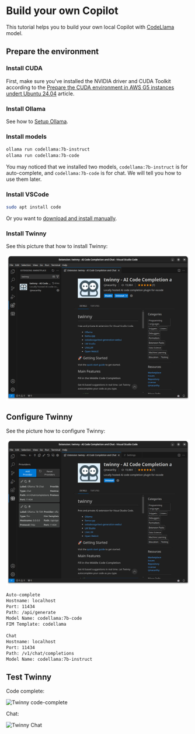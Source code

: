 # Build your own Copilot

This tutorial helps you to build your own local Copilot with [CodeLlama](https://github.com/meta-llama/codellama) model.

## Prepare the environment

### Install CUDA

First, make sure you've installed the NVIDIA driver and CUDA Toolkit according to the [Prepare the CUDA environment in AWS G5 instances undert Ubuntu 24.04](https://github.com/hardenedlinux/ai-infra/blob/master/base/aws-g5-cuda-dev-environment.md) article.

### Install Ollama

See how to [Setup Ollama](https://github.com/hardenedlinux/ai-infra/blob/master/base/ollama-setup.md).

### Install models

```bash
ollama run codellama:7b-instruct
ollama run codellama:7b-code
```

You may noticed that we installed two models, `codellama:7b-instruct` is for auto-complete, and `codellama:7b-code` is for chat. We will tell you how to use them later.

### Install VSCode

```bash
sudo apt install code
```

Or you want to [download and install manually](https://code.visualstudio.com/Download).

### Install Twinny

See this picture that how to install Twinny:

<center>
<img src="img/twinny.jpg" alt="Twinny"/>
</center>

## Configure Twinny

See the picture how to configure Twinny:

<center>
<img src="img/twinny-config.jpg" alt="Twinny Config"/>
</center>


```
Auto-complete
Hostname: localhost
Port: 11434
Path: /api/generate
Model Name: codellama:7b-code
FIM Template: codellama

Chat
Hostname: localhost
Port: 11434
Path: /v1/chat/completions
Model Name: codellama:7b-instruct
```

## Test Twinny

Code complete:

<img src="https://github.com/rjmacarthy/twinny/assets/5537428/69f567c0-2700-4474-b621-6099255bc87b" alt="Twinny code-complete"/>
</center>

Chat:

<img src="https://github.com/rjmacarthy/twinny/assets/5537428/a5c5bb34-60f6-41f6-8226-c62cf4c17c1d" alt="Twinny Chat"/>
</center>
